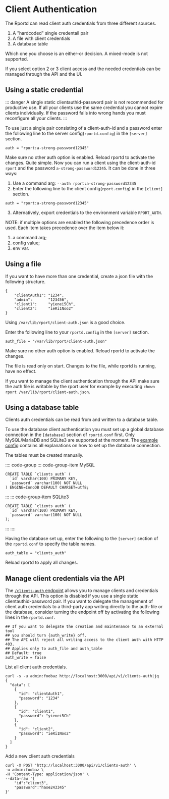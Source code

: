 # Client Authentication
The Rportd can read client auth credentials from three different sources.
1. A "hardcoded" single credentail pair
2. A file with client credentials
3. A database table

Which one you choose is an either-or decision. A mixed-mode is not supported.

If you select option 2 or 3 client access and the needed credentials can be managed through the API and the UI.

## Using a static credential

::: danger
A single static clientauthid-password pair is not recommended for productive use. If all your clients use the same credential you cannot expire clients individually. If the password falls into wrong hands you must reconfigure all your clients.
:::

To use just a single pair consisting of a client-auth-id and a password enter the following line to the server config(`rportd.config`) in the `[server]` section.
```
auth = "rport:a-strong-password12345"
```
Make sure no other auth option is enabled.
Reload rportd to activate the changes.
Quite simple. Now you can run a client using the client-auth-id `rport` and the password `a-strong-password12345`. It can be done in three ways:
1. Use a command arg: `--auth rport:a-strong-password12345`
2. Enter the following line to the client config(`rport.config`) in the `[client]` section.
```
auth = "rport:a-strong-password12345"
```
3. Alternatively, export credentials to the environment variable `RPORT_AUTH`.

NOTE: if multiple options are enabled the following precedence order is used. Each item takes precedence over the item below it:
1. a command arg;
2. config value;
3. env var.

## Using a file
If you want to have more than one credential, create a json file with the following structure.
```
{
    "clientAuth1": "1234",
    "admin":       "123456",
    "client1":     "yienei5Ch",
    "client2":     "ieRi1Noo2"
}
```
Using `/var/lib/rport/client-auth.json` is a good choice.

Enter the following line to your `rportd.config` in the `[server]` section.
```
auth_file = "/var/lib/rport/client-auth.json"
```
Make sure no other auth option is enabled.
Reload rportd to activate the changes.

The file is read only on start. Changes to the file, while rportd is running, have no effect.

If you want to manage the client authentication through the API make sure the auth file is writable by the rport user for example by executing `chown rport /var/lib/rport/client-auth.json`.

## Using a database table
Clients auth credentials can be read from and written to a database table.

To use the database client authentication you must set up a global database connection in the `[database]` section of `rportd.conf` first.
Only MySQL/MariaDB and SQLite3 are supported at the moment. The [example config](https://github.com/cloudradar-monitoring/rport/blob/master/rportd.example.conf) contains all explanations on how to set up the database connection.

The tables must be created manually.


:::: code-group
::: code-group-item MySQL
```mysql
CREATE TABLE `clients_auth` (
  `id` varchar(100) PRIMARY KEY,
  `password` varchar(100) NOT NULL
) ENGINE=InnoDB DEFAULT CHARSET=utf8;
```
:::
::: code-group-item SQLite3
```sqlite
CREATE TABLE `clients_auth` (
  `id` varchar(100) PRIMARY KEY,
  `password` varchar(100) NOT NULL
);
```
:::
::::

Having the database set up, enter the following to the `[server]` section of the `rportd.conf` to specify the table names.
```
auth_table = "clients_auth"
```
Reload rportd to apply all changes.

## Manage client credentials via the API

The [`/clients-auth` endpoint](https://apidoc.rport.io/master/#tag/Rport-Client-Auth-Credentials) allows you to manage clients and credentials through the API.
This option is disabled if you use a single static clientauthid-password pair.
If you want to delegate the management of client auth credentials to a third-party app writing directly to the auth-file or the database, consider turning the endpoint off by activating the following lines in the `rportd.conf`.
```
## If you want to delegate the creation and maintenance to an external tool
## you should turn {auth_write} off.
## The API will reject all writing access to the client auth with HTTP 403.
## Applies only to auth_file and auth_table
## Default: true
auth_write = false
```

List all client auth credentials.

```
curl -s -u admin:foobaz http://localhost:3000/api/v1/clients-auth|jq
{
  "data": [
    {
      "id": "clientAuth1",
      "password": "1234"
    },
    {
      "id": "client1",
      "password": "yienei5Ch"
    },
    {
      "id": "client2",
      "password": "ieRi1Noo2"
    }
  ]
}
```

Add a new client auth credentials

```
curl -X POST 'http://localhost:3000/api/v1/clients-auth' \
-u admin:foobaz \
-H 'Content-Type: application/json' \
--data-raw '{
    "id":"client3",
    "password":"hase243345"
}'
```
